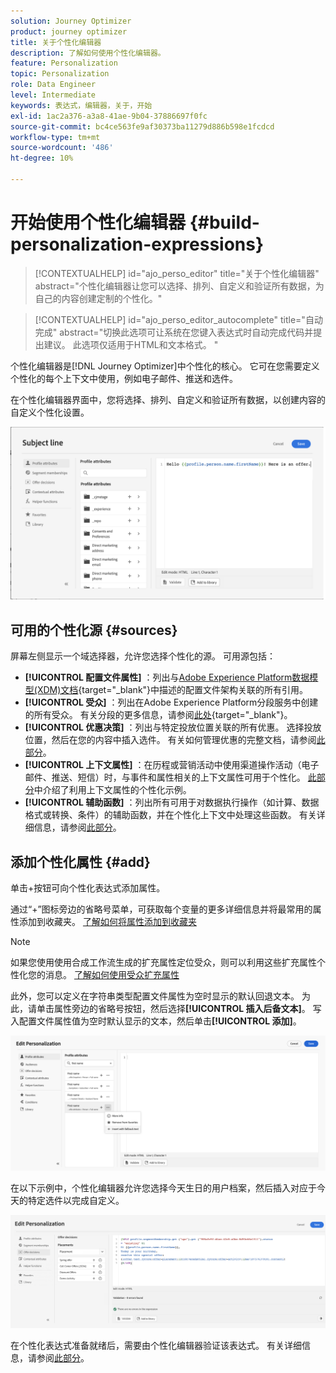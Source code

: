 ```yaml
---
solution: Journey Optimizer
product: journey optimizer
title: 关于个性化编辑器
description: 了解如何使用个性化编辑器。
feature: Personalization
topic: Personalization
role: Data Engineer
level: Intermediate
keywords: 表达式，编辑器，关于，开始
exl-id: 1ac2a376-a3a8-41ae-9b04-37886697f0fc
source-git-commit: bc4ce563fe9af30373ba11279d886b598e1fcdcd
workflow-type: tm+mt
source-wordcount: '486'
ht-degree: 10%

---
```


# 开始使用个性化编辑器 {#build-personalization-expressions}

>[!CONTEXTUALHELP]
>id="ajo_perso_editor"
>title="关于个性化编辑器"
>abstract="个性化编辑器让您可以选择、排列、自定义和验证所有数据，为自己的内容创建定制的个性化。"

>[!CONTEXTUALHELP]
>id="ajo_perso_editor_autocomplete"
>title="自动完成"
>abstract="切换此选项可让系统在您键入表达式时自动完成代码并提出建议。 此选项仅适用于HTML和文本格式。
"

个性化编辑器是[!DNL Journey Optimizer]中个性化的核心。 它可在您需要定义个性化的每个上下文中使用，例如电子邮件、推送和选件。

在个性化编辑器界面中，您将选择、排列、自定义和验证所有数据，以创建内容的自定义个性化设置。

![](assets/perso_ee1.png)

## 可用的个性化源 {#sources}

屏幕左侧显示一个域选择器，允许您选择个性化的源。 可用源包括：

* **[!UICONTROL 配置文件属性]** ：列出与[Adobe Experience Platform数据模型(XDM)文档](https://experienceleague.adobe.com/docs/experience-platform/xdm/home.html){target="_blank"}中描述的配置文件架构关联的所有引用。
* **[!UICONTROL 受众]** ：列出在Adobe Experience Platform分段服务中创建的所有受众。 有关分段的更多信息，请参阅[此处](https://experienceleague.adobe.com/docs/experience-platform/segmentation/home.html?lang=zh-Hans){target="_blank"}。
* **[!UICONTROL 优惠决策]** ：列出与特定投放位置关联的所有优惠。 选择投放位置，然后在您的内容中插入选件。 有关如何管理优惠的完整文档，请参阅[此部分](../offers/get-started/starting-offer-decisioning.md)。
* **[!UICONTROL 上下文属性]** ：在历程或营销活动中使用渠道操作活动（电子邮件、推送、短信）时，与事件和属性相关的上下文属性可用于个性化。 [此部分](personalization-use-case.md)中介绍了利用上下文属性的个性化示例。
* **[!UICONTROL 辅助函数]** ：列出所有可用于对数据执行操作（如计算、数据格式或转换、条件）的辅助函数，并在个性化上下文中处理这些函数。 有关详细信息，请参阅[此部分](functions/functions.md)。

## 添加个性化属性 {#add}

单击+按钮可向个性化表达式添加属性。

通过“+”图标旁边的省略号菜单，可获取每个变量的更多详细信息并将最常用的属性添加到收藏夹。 [了解如何将属性添加到收藏夹](personalization-favorites.md)

>[!NOTE]
>
>如果您使用使用合成工作流生成的扩充属性定位受众，则可以利用这些扩充属性个性化您的消息。 [了解如何使用受众扩充属性](../audience/about-audiences.md#enrichment)

此外，您可以定义在字符串类型配置文件属性为空时显示的默认回退文本。 为此，请单击属性旁边的省略号按钮，然后选择&#x200B;**[!UICONTROL 插入后备文本]**。 写入配置文件属性值为空时默认显示的文本，然后单击&#x200B;**[!UICONTROL 添加]**。

![](assets/attribute-details.png)

在以下示例中，个性化编辑器允许您选择今天生日的用户档案，然后插入对应于今天的特定选件以完成自定义。

![](assets/perso_ee2.png)

在个性化表达式准备就绪后，需要由个性化编辑器验证该表达式。 有关详细信息，请参阅[此部分](personalization-validation.md)。
